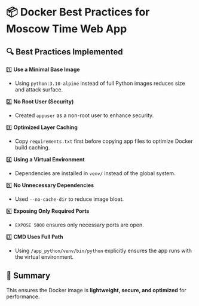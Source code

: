 # 📦 Docker Best Practices for Moscow Time Web App

## 🔍 Best Practices Implemented

1️⃣ **Use a Minimal Base Image**
   - Using `python:3.10-alpine` instead of full Python images reduces size and attack surface.

2️⃣ **No Root User (Security)**
   - Created `appuser` as a non-root user to enhance security.

3️⃣ **Optimized Layer Caching**
   - Copy `requirements.txt` first before copying app files to optimize Docker build caching.

4️⃣ **Using a Virtual Environment**
   - Dependencies are installed in `venv/` instead of the global system.

5️⃣ **No Unnecessary Dependencies**
   - Used `--no-cache-dir` to reduce image bloat.

6️⃣ **Exposing Only Required Ports**
   - `EXPOSE 5000` ensures only necessary ports are open.

7️⃣ **CMD Uses Full Path**
   - Using `/app_python/venv/bin/python` explicitly ensures the app runs with the virtual environment.

## 📜 Summary
This ensures the Docker image is **lightweight, secure, and optimized** for performance.
